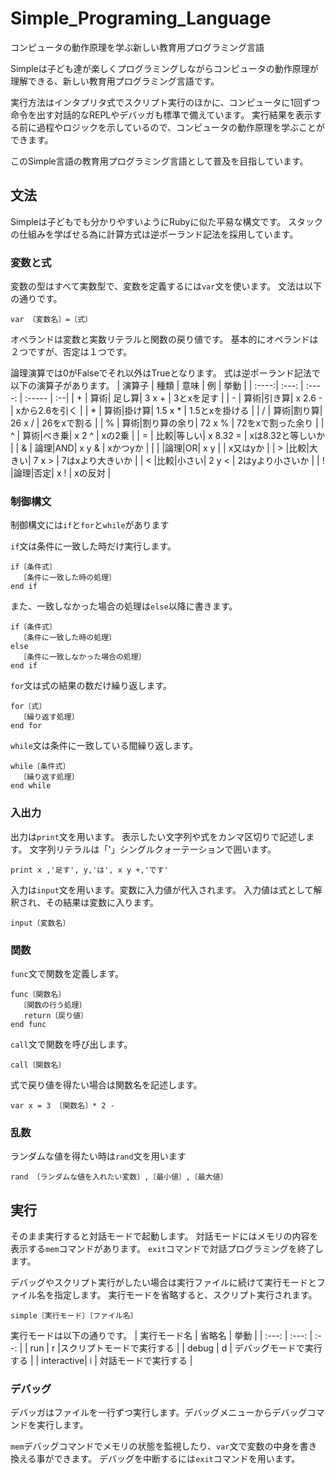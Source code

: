 # Simple_Programing_Language
コンピュータの動作原理を学ぶ新しい教育用プログラミング言語

Simpleは子ども達が楽しくプログラミングしながらコンピュータの動作原理が理解できる、新しい教育用プログラミング言語です。

実行方法はインタプリタ式でスクリプト実行のほかに、コンピュータに1回ずつ命令を出す対話的なREPLやデバッガも標準で備えています。
実行結果を表示する前に過程やロジックを示しているので、コンピュータの動作原理を学ぶことができます。

このSimple言語の教育用プログラミング言語として普及を目指しています。

## 文法
Simpleは子どもでも分かりやすいようにRubyに似た平易な構文です。
スタックの仕組みを学ばせる為に計算方式は逆ポーランド記法を採用しています。

### 変数と式
変数の型はすべて実数型で、変数を定義するには`var`文を使います。
文法は以下の通りです。
```
var 〔変数名〕=〔式〕
```
オペランドは変数と実数リテラルと関数の戻り値です。
基本的にオペランドは２つですが、否定は１つです。

論理演算では0がFalseでそれ以外はTrueとなります。
式は逆ポーランド記法で以下の演算子があります。
| 演算子 | 種類 | 意味 | 例 | 挙動 |
| :----:| :---: | :----: | :----- | :--|
| + | 算術| 足し算| 3 x + | 3とxを足す |
| - | 算術|引き算| x 2.6 - | xから2.6を引く |
| * | 算術|掛け算| 1.5 x * | 1.5とxを掛ける |
| / | 算術|割り算| 26 x / | 26をxで割る |
| % | 算術|割り算の余り| 72 x % | 72をxで割った余り |
| ^ | 算術|べき乗| x 2 ^ | xの2乗 |
| = | 比較|等しい| x 8.32 = | xは8.32と等しいか |
| & | 論理|AND| x y & | xかつyか |
| \| |論理|OR| x y \| | x又はyか | 
| > |比較|大きい| 7 x > | 7はxより大きいか |
| < |比較|小さい| 2 y < | 2はyより小さいか |
| ! |論理|否定| x ! | xの反対 |

### 制御構文
制御構文には`if`と`for`と`while`があります

`if`文は条件に一致した時だけ実行します。
```
if〔条件式〕
  〔条件に一致した時の処理〕
end if
```
また、一致しなかった場合の処理は`else`以降に書きます。
```
if〔条件式〕
  〔条件に一致した時の処理〕
else
  〔条件に一致しなかった場合の処理〕
end if
```

`for`文は式の結果の数だけ繰り返します。
```
for〔式〕
  〔繰り返す処理〕
end for
```

`while`文は条件に一致している間繰り返します。
```
while〔条件式〕
  〔繰り返す処理〕
end while
```

### 入出力
出力は`print`文を用います。
表示したい文字列や式をカンマ区切りで記述します。
文字列リテラルは「'」シングルクォーテーションで囲います。
```
print x ,'足す', y,'は', x y +,'です'
```

入力は`input`文を用います。変数に入力値が代入されます。
入力値は式として解釈され、その結果は変数に入ります。
```
input〔変数名〕
```

### 関数
`func`文で関数を定義します。
```
func〔関数名〕
  〔関数の行う処理〕
   return〔戻り値〕
end func
```
`call`文で関数を呼び出します。
```
call〔関数名〕
```
式で戻り値を得たい場合は関数名を記述します。
```
var x = 3 〔関数名〕* 2 -
```
### 乱数
ランダムな値を得たい時は`rand`文を用います
```
rand 〔ランダムな値を入れたい変数〕,〔最小値〕,〔最大値〕
```
## 実行
そのまま実行すると対話モードで起動します。
対話モードにはメモリの内容を表示する`mem`コマンドがあります。
`exit`コマンドで対話プログラミングを終了します。

デバッグやスクリプト実行がしたい場合は実行ファイルに続けて実行モードとファイル名を指定します。
実行モードを省略すると、スクリプト実行されます。
```
simple〔実行モード〕〔ファイル名〕
```
実行モードは以下の通りです。
| 実行モード名 | 省略名 | 挙動 |
| :---: | :---: | :--: |
| run | r |スクリプトモードで実行する |
| debug | d | デバッグモードで実行する |
| interactive| i | 対話モードで実行する |
### デバッグ
デバッガはファイルを一行ずつ実行します。デバッグメニューからデバッグコマンドを実行します。

`mem`デバッグコマンドでメモリの状態を監視したり、`var`文で変数の中身を書き換える事ができます。
デバッグを中断するには`exit`コマンドを用います。
